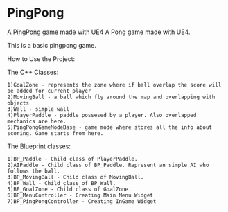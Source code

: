 # PingPong
A PingPong game made with UE4
A Pong game made with UE4.

This is a basic pingpong game.

How to Use the Project:

The C++ Classes: 

    1)GoalZone - represents the zone where if ball overlap the score will be added for current player
    2)MovingBall - a ball which fly around the map and overlapping with objects
    3)Wall - simple wall
    4)PlayerPaddle - paddle possesed by a player. Also overlapped mechanics are here.
    5)PingPongGameModeBase - game mode where stores all the info about scoring. Game starts from here.

The Blueprint classes: 

    1)BP_Paddle - Child class of PlayerPaddle.
    2)AIPaddle - Child class of BP_Paddle. Represent an simple AI who follows the ball.
    3)BP_MovingBall - Child class of MovingBall.
    4)BP_Wall - Child class of BP_Wall.
    5)BP_GoalZone - Child class of GoalZone.
    6)BP_MenuController - Creating Main Menu Widget
    7)BP_PingPongController - Creating InGame Widget